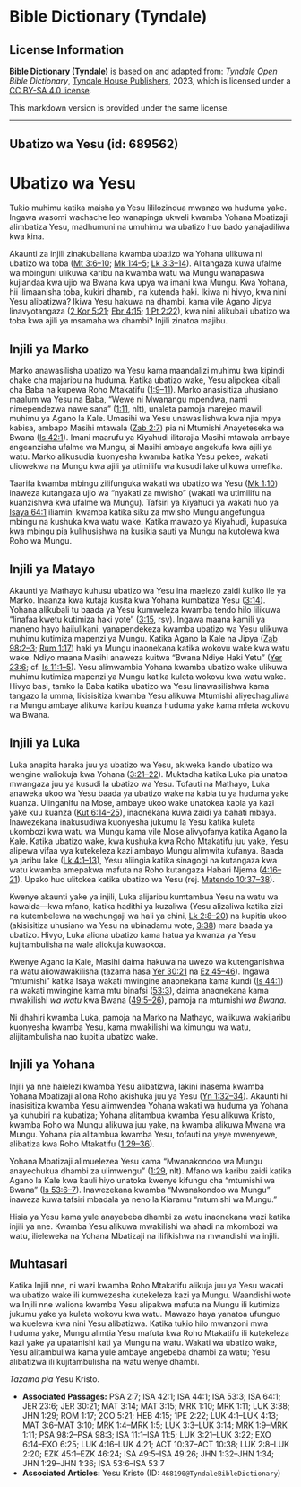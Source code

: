 # Bible Dictionary (Tyndale)

## License Information

**Bible Dictionary (Tyndale)** is based on and adapted from: _Tyndale Open Bible Dictionary_, [Tyndale House Publishers](https://tyndaleopenresources.com/), 2023, which is licensed under a [CC BY-SA 4.0 license](https://creativecommons.org/licenses/by-sa/4.0/legalcode.en).

This markdown version is provided under the same license.



--------------------------------

## Ubatizo wa Yesu (id: 689562)

Ubatizo wa Yesu
===============

Tukio muhimu katika maisha ya Yesu lililozindua mwanzo wa huduma yake. Ingawa wasomi wachache leo wanapinga ukweli kwamba Yohana Mbatizaji alimbatiza Yesu, madhumuni na umuhimu wa ubatizo huo bado yanajadiliwa kwa kina.

Akaunti za injili zinakubaliana kwamba ubatizo wa Yohana ulikuwa ni ubatizo wa toba ([Mt 3:6–10](https://ref.ly/Matt3:6-Matt3:10); [Mk 1:4–5](https://ref.ly/Mark1:4-Mark1:5); [Lk 3:3–14](https://ref.ly/Luke3:3-Luke3:14)). Alitangaza kuwa ufalme wa mbinguni ulikuwa karibu na kwamba watu wa Mungu wanapaswa kujiandaa kwa ujio wa Bwana kwa upya wa imani kwa Mungu. Kwa Yohana, hii ilimaanisha toba, kukiri dhambi, na kutenda haki. Ikiwa ni hivyo, kwa nini Yesu alibatizwa? Ikiwa Yesu hakuwa na dhambi, kama vile Agano Jipya linavyotangaza ([2 Kor 5:21](https://ref.ly/2Cor5:21); [Ebr 4:15](https://ref.ly/Heb4:15); [1 Pt 2:22](https://ref.ly/1Pet2:22)), kwa nini alikubali ubatizo wa toba kwa ajili ya msamaha wa dhambi? Injili zinatoa majibu.

Injili ya Marko
---------------

Marko anawasilisha ubatizo wa Yesu kama maandalizi muhimu kwa kipindi chake cha majaribu na huduma. Katika ubatizo wake, Yesu alipokea kibali cha Baba na kupewa Roho Mtakatifu ([1:9–11](https://ref.ly/Mark1:9-Mark1:11)). Marko anasisitiza uhusiano maalum wa Yesu na Baba, “Wewe ni Mwanangu mpendwa, nami nimependezwa nawe sana” ([1:11](https://ref.ly/Mark1:11), nlt), unaleta pamoja marejeo mawili muhimu ya Agano la Kale. Umasihi wa Yesu unawasilishwa kwa njia mpya kabisa, ambapo Masihi mtawala ([Zab 2:7](https://ref.ly/Ps2:7)) pia ni Mtumishi Anayeteseka wa Bwana ([Is 42:1](https://ref.ly/Isa42:1)). Imani maarufu ya Kiyahudi ilitarajia Masihi mtawala ambaye angeanzisha ufalme wa Mungu, si Masihi ambaye angekufa kwa ajili ya watu. Marko alikusudia kuonyesha kwamba katika Yesu pekee, wakati uliowekwa na Mungu kwa ajili ya utimilifu wa kusudi lake ulikuwa umefika.

Taarifa kwamba mbingu zilifunguka wakati wa ubatizo wa Yesu ([Mk 1:10](https://ref.ly/Mark1:10)) inaweza kutangaza ujio wa “nyakati za mwisho” (wakati wa utimilifu na kuanzishwa kwa ufalme wa Mungu). Tafsiri ya Kiyahudi ya wakati huo ya [Isaya 64:1](https://ref.ly/Isa64:1) iliamini kwamba katika siku za mwisho Mungu angefungua mbingu na kushuka kwa watu wake. Katika mawazo ya Kiyahudi, kupasuka kwa mbingu pia kulihusishwa na kusikia sauti ya Mungu na kutolewa kwa Roho wa Mungu.

Injili ya Matayo
----------------

Akaunti ya Mathayo kuhusu ubatizo wa Yesu ina maelezo zaidi kuliko ile ya Marko. Inaanza kwa kutaja kusita kwa Yohana kumbatiza Yesu ([3:14](https://ref.ly/Matt3:14)). Yohana alikubali tu baada ya Yesu kumweleza kwamba tendo hilo lilikuwa “linafaa kwetu kutimiza haki yote” ([3:15](https://ref.ly/Matt3:15), rsv). Ingawa maana kamili ya maneno hayo haijulikani, yanapendekeza kwamba ubatizo wa Yesu ulikuwa muhimu kutimiza mapenzi ya Mungu. Katika Agano la Kale na Jipya ([Zab 98:2–3](https://ref.ly/Ps98:2-Ps98:3); [Rum 1:17](https://ref.ly/Rom1:17)) haki ya Mungu inaonekana katika wokovu wake kwa watu wake. Ndiyo maana Masihi anaweza kuitwa “Bwana Ndiye Haki Yetu” ([Yer 23:6](https://ref.ly/Jer23:6); cf. [Is 11:1–5](https://ref.ly/Isa11:1-Isa11:5)). Yesu alimwambia Yohana kwamba ubatizo wake ulikuwa muhimu kutimiza mapenzi ya Mungu katika kuleta wokovu kwa watu wake. Hivyo basi, tamko la Baba katika ubatizo wa Yesu linawasilishwa kama tangazo la umma, likisisitiza kwamba Yesu alikuwa Mtumishi aliyechaguliwa na Mungu ambaye alikuwa karibu kuanza huduma yake kama mleta wokovu wa Bwana.

Injili ya Luka
--------------

Luka anapita haraka juu ya ubatizo wa Yesu, akiweka kando ubatizo wa wengine waliokuja kwa Yohana ([3:21–22](https://ref.ly/Luke3:21-Luke3:22)). Muktadha katika Luka pia unatoa mwangaza juu ya kusudi la ubatizo wa Yesu. Tofauti na Mathayo, Luka anaweka ukoo wa Yesu baada ya ubatizo wake na kabla tu ya huduma yake kuanza. Ulinganifu na Mose, ambaye ukoo wake unatokea kabla ya kazi yake kuu kuanza ([Kut 6:14–25](https://ref.ly/Exod6:14-Exod6:25)), inaonekana kuwa zaidi ya bahati mbaya. Inawezekana inakusudiwa kuonyesha jukumu la Yesu katika kuleta ukombozi kwa watu wa Mungu kama vile Mose alivyofanya katika Agano la Kale. Katika ubatizo wake, kwa kushuka kwa Roho Mtakatifu juu yake, Yesu alipewa vifaa vya kutekeleza kazi ambayo Mungu alimwita kufanya. Baada ya jaribu lake ([Lk 4:1–13](https://ref.ly/Luke4:1-Luke4:13)), Yesu aliingia katika sinagogi na kutangaza kwa watu kwamba amepakwa mafuta na Roho kutangaza Habari Njema ([4:16–21](https://ref.ly/Luke4:16-Luke4:21)). Upako huo ulitokea katika ubatizo wa Yesu (rej. [Matendo 10:37–38](https://ref.ly/Acts10:37-Acts10:38)).

Kwenye akaunti yake ya injili, Luka alijaribu kumtambua Yesu na watu wa kawaida—kwa mfano, katika hadithi ya kuzaliwa (Yesu alizaliwa katika zizi na kutembelewa na wachungaji wa hali ya chini, [Lk 2:8–20](https://ref.ly/Luke2:8-Luke2:20)) na kupitia ukoo (akisisitiza uhusiano wa Yesu na ubinadamu wote, [3:38](https://ref.ly/Luke3:38)) mara baada ya ubatizo. Hivyo, Luka aliona ubatizo kama hatua ya kwanza ya Yesu kujitambulisha na wale aliokuja kuwaokoa.

Kwenye Agano la Kale, Masihi daima hakuwa na uwezo wa kutenganishwa na watu aliowawakilisha (tazama hasa [Yer 30:21](https://ref.ly/Jer30:21) na [Ez 45–46](https://ref.ly/Ezek45:1-Ezek46:24)). Ingawa “mtumishi” katika Isaya wakati mwingine anaonekana kama kundi ([Is 44:1](https://ref.ly/Isa44:1)) na wakati mwingine kama mtu binafsi ([53:3](https://ref.ly/Isa53:3)), daima anaonekana kama mwakilishi *wa watu* kwa Bwana ([49:5–26](https://ref.ly/Isa49:5-Isa49:26)), pamoja na mtumishi *wa Bwana.*

Ni dhahiri kwamba Luka, pamoja na Marko na Mathayo, walikuwa wakijaribu kuonyesha kwamba Yesu, kama mwakilishi wa kimungu wa watu, alijitambulisha nao kupitia ubatizo wake.

Injili ya Yohana
----------------

Injili ya nne haielezi kwamba Yesu alibatizwa, lakini inasema kwamba Yohana Mbatizaji aliona Roho akishuka juu ya Yesu ([Yn 1:32–34](https://ref.ly/John1:32-John1:34)). Akaunti hii inasisitiza kwamba Yesu alimwendea Yohana wakati wa huduma ya Yohana ya kuhubiri na kubatiza; Yohana alitambua kwamba Yesu alikuwa Kristo, kwamba Roho wa Mungu alikuwa juu yake, na kwamba alikuwa Mwana wa Mungu. Yohana pia alitambua kwamba Yesu, tofauti na yeye mwenyewe, alibatiza kwa Roho Mtakatifu ([1:29–36](https://ref.ly/John1:29-John1:36)).

Yohana Mbatizaji alimuelezea Yesu kama “Mwanakondoo wa Mungu anayechukua dhambi za ulimwengu” ([1:29](https://ref.ly/John1:29), nlt). Mfano wa karibu zaidi katika Agano la Kale kwa kauli hiyo unatoka kwenye kifungu cha “mtumishi wa Bwana” ([Is 53:6–7](https://ref.ly/Isa53:6-Isa53:7)). Inawezekana kwamba “Mwanakondoo wa Mungu” inaweza kuwa tafsiri mbadala ya neno la Kiaramu “mtumishi wa Mungu.”

Hisia ya Yesu kama yule anayebeba dhambi za watu inaonekana wazi katika injili ya nne. Kwamba Yesu alikuwa mwakilishi wa ahadi na mkombozi wa watu, ilieleweka na Yohana Mbatizaji na ilifikishwa na mwandishi wa injili.

Muhtasari
---------

Katika Injili nne, ni wazi kwamba Roho Mtakatifu alikuja juu ya Yesu wakati wa ubatizo wake ili kumwezesha kutekeleza kazi ya Mungu. Waandishi wote wa Injili nne waliona kwamba Yesu alipakwa mafuta na Mungu ili kutimiza jukumu yake ya kuleta wokovu kwa watu. Mawazo haya yanatoa ufunguo wa kuelewa kwa nini Yesu alibatizwa. Katika tukio hilo mwanzoni mwa huduma yake, Mungu alimtia Yesu mafuta kwa Roho Mtakatifu ili kutekeleza kazi yake ya upatanishi kati ya Mungu na watu. Wakati wa ubatizo wake, Yesu alitambuliwa kama yule ambaye angebeba dhambi za watu; Yesu alibatizwa ili kujitambulisha na watu wenye dhambi.

*Tazama pia* Yesu Kristo.

* **Associated Passages:** PSA 2:7; ISA 42:1; ISA 44:1; ISA 53:3; ISA 64:1; JER 23:6; JER 30:21; MAT 3:14; MAT 3:15; MRK 1:10; MRK 1:11; LUK 3:38; JHN 1:29; ROM 1:17; 2CO 5:21; HEB 4:15; 1PE 2:22; LUK 4:1–LUK 4:13; MAT 3:6–MAT 3:10; MRK 1:4–MRK 1:5; LUK 3:3–LUK 3:14; MRK 1:9–MRK 1:11; PSA 98:2–PSA 98:3; ISA 11:1–ISA 11:5; LUK 3:21–LUK 3:22; EXO 6:14–EXO 6:25; LUK 4:16–LUK 4:21; ACT 10:37–ACT 10:38; LUK 2:8–LUK 2:20; EZK 45:1–EZK 46:24; ISA 49:5–ISA 49:26; JHN 1:32–JHN 1:34; JHN 1:29–JHN 1:36; ISA 53:6–ISA 53:7
* **Associated Articles:** Yesu Kristo (ID: `468190@TyndaleBibleDictionary`)

